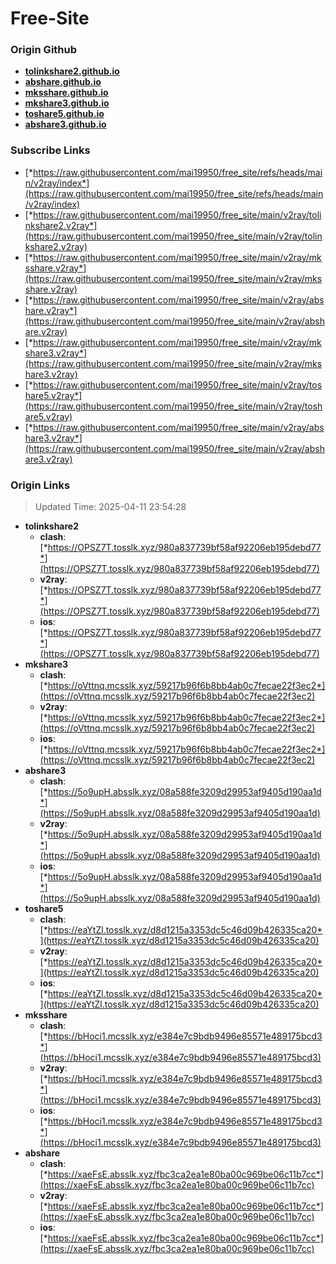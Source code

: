 # Free-Site

### Origin Github

- [**tolinkshare2.github.io**](https://github.com/tolinkshare2/tolinkshare2.github.io)
- [**abshare.github.io**](https://github.com/abshare/abshare.github.io)
- [**mksshare.github.io**](https://github.com/mksshare/mksshare.github.io)
- [**mkshare3.github.io**](https://github.com/mkshare3/mkshare3.github.io)
- [**toshare5.github.io**](https://github.com/toshare5/toshare5.github.io)
- [**abshare3.github.io**](https://github.com/abshare3/abshare3.github.io)

### Subscribe Links

- [*https://raw.githubusercontent.com/mai19950/free_site/refs/heads/main/v2ray/index*](https://raw.githubusercontent.com/mai19950/free_site/refs/heads/main/v2ray/index)
- [*https://raw.githubusercontent.com/mai19950/free_site/main/v2ray/tolinkshare2.v2ray*](https://raw.githubusercontent.com/mai19950/free_site/main/v2ray/tolinkshare2.v2ray)
- [*https://raw.githubusercontent.com/mai19950/free_site/main/v2ray/mksshare.v2ray*](https://raw.githubusercontent.com/mai19950/free_site/main/v2ray/mksshare.v2ray)
- [*https://raw.githubusercontent.com/mai19950/free_site/main/v2ray/abshare.v2ray*](https://raw.githubusercontent.com/mai19950/free_site/main/v2ray/abshare.v2ray)
- [*https://raw.githubusercontent.com/mai19950/free_site/main/v2ray/mkshare3.v2ray*](https://raw.githubusercontent.com/mai19950/free_site/main/v2ray/mkshare3.v2ray)
- [*https://raw.githubusercontent.com/mai19950/free_site/main/v2ray/toshare5.v2ray*](https://raw.githubusercontent.com/mai19950/free_site/main/v2ray/toshare5.v2ray)
- [*https://raw.githubusercontent.com/mai19950/free_site/main/v2ray/abshare3.v2ray*](https://raw.githubusercontent.com/mai19950/free_site/main/v2ray/abshare3.v2ray)

### Origin Links

> Updated Time: 2025-04-11 23:54:28

- **tolinkshare2**
  - **clash**: [*https://OPSZ7T.tosslk.xyz/980a837739bf58af92206eb195debd77*](https://OPSZ7T.tosslk.xyz/980a837739bf58af92206eb195debd77)
  - **v2ray**: [*https://OPSZ7T.tosslk.xyz/980a837739bf58af92206eb195debd77*](https://OPSZ7T.tosslk.xyz/980a837739bf58af92206eb195debd77)
  - **ios**: [*https://OPSZ7T.tosslk.xyz/980a837739bf58af92206eb195debd77*](https://OPSZ7T.tosslk.xyz/980a837739bf58af92206eb195debd77)
- **mkshare3**
  - **clash**: [*https://oVttnq.mcsslk.xyz/59217b96f6b8bb4ab0c7fecae22f3ec2*](https://oVttnq.mcsslk.xyz/59217b96f6b8bb4ab0c7fecae22f3ec2)
  - **v2ray**: [*https://oVttnq.mcsslk.xyz/59217b96f6b8bb4ab0c7fecae22f3ec2*](https://oVttnq.mcsslk.xyz/59217b96f6b8bb4ab0c7fecae22f3ec2)
  - **ios**: [*https://oVttnq.mcsslk.xyz/59217b96f6b8bb4ab0c7fecae22f3ec2*](https://oVttnq.mcsslk.xyz/59217b96f6b8bb4ab0c7fecae22f3ec2)
- **abshare3**
  - **clash**: [*https://5o9upH.absslk.xyz/08a588fe3209d29953af9405d190aa1d*](https://5o9upH.absslk.xyz/08a588fe3209d29953af9405d190aa1d)
  - **v2ray**: [*https://5o9upH.absslk.xyz/08a588fe3209d29953af9405d190aa1d*](https://5o9upH.absslk.xyz/08a588fe3209d29953af9405d190aa1d)
  - **ios**: [*https://5o9upH.absslk.xyz/08a588fe3209d29953af9405d190aa1d*](https://5o9upH.absslk.xyz/08a588fe3209d29953af9405d190aa1d)
- **toshare5**
  - **clash**: [*https://eaYtZl.tosslk.xyz/d8d1215a3353dc5c46d09b426335ca20*](https://eaYtZl.tosslk.xyz/d8d1215a3353dc5c46d09b426335ca20)
  - **v2ray**: [*https://eaYtZl.tosslk.xyz/d8d1215a3353dc5c46d09b426335ca20*](https://eaYtZl.tosslk.xyz/d8d1215a3353dc5c46d09b426335ca20)
  - **ios**: [*https://eaYtZl.tosslk.xyz/d8d1215a3353dc5c46d09b426335ca20*](https://eaYtZl.tosslk.xyz/d8d1215a3353dc5c46d09b426335ca20)
- **mksshare**
  - **clash**: [*https://bHoci1.mcsslk.xyz/e384e7c9bdb9496e85571e489175bcd3*](https://bHoci1.mcsslk.xyz/e384e7c9bdb9496e85571e489175bcd3)
  - **v2ray**: [*https://bHoci1.mcsslk.xyz/e384e7c9bdb9496e85571e489175bcd3*](https://bHoci1.mcsslk.xyz/e384e7c9bdb9496e85571e489175bcd3)
  - **ios**: [*https://bHoci1.mcsslk.xyz/e384e7c9bdb9496e85571e489175bcd3*](https://bHoci1.mcsslk.xyz/e384e7c9bdb9496e85571e489175bcd3)
- **abshare**
  - **clash**: [*https://xaeFsE.absslk.xyz/fbc3ca2ea1e80ba00c969be06c11b7cc*](https://xaeFsE.absslk.xyz/fbc3ca2ea1e80ba00c969be06c11b7cc)
  - **v2ray**: [*https://xaeFsE.absslk.xyz/fbc3ca2ea1e80ba00c969be06c11b7cc*](https://xaeFsE.absslk.xyz/fbc3ca2ea1e80ba00c969be06c11b7cc)
  - **ios**: [*https://xaeFsE.absslk.xyz/fbc3ca2ea1e80ba00c969be06c11b7cc*](https://xaeFsE.absslk.xyz/fbc3ca2ea1e80ba00c969be06c11b7cc)
